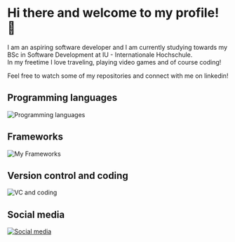 # Hi there and welcome to my profile! 👋

I am an aspiring software developer and I am currently studying towards my BSc in Software Development at IU - Internationale Hochschule.  
In my freetime I love traveling, playing video games and of course coding!

Feel free to watch some of my repositories and connect with me on linkedin!

## Programming languages
![Programming languages](https://skillicons.dev/icons?i=html,css,js,python)

## Frameworks
![My Frameworks](https://skillicons.dev/icons?i=django,react,bootstrap)

## Version control and coding
![VC and coding](https://skillicons.dev/icons?i=git,github,vscode)

## Social media
[![Social media](https://skillicons.dev/icons?i=linkedin)](https://www.linkedin.com/in/jonathan-zakrisson-23187a260/)

<!--
**Jonathan97-web/Jonathan97-web** is a ✨ _special_ ✨ repository because its `README.md` (this file) appears on your GitHub profile.

Here are some ideas to get you started:

- 🔭 I’m currently working on ...
- 🌱 I’m currently learning ...
- 👯 I’m looking to collaborate on ...
- 🤔 I’m looking for help with ...
- 💬 Ask me about ...
- 📫 How to reach me: ...
- 😄 Pronouns: ...
- ⚡ Fun fact: ...
-->
